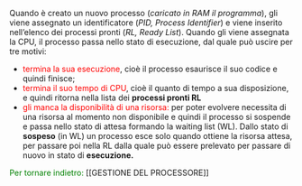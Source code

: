 Quando è creato un nuovo processo (*caricato in RAM il programma*), gli viene assegnato un identificatore (*PID, Process Identifier*) e viene inserito nell’elenco dei processi pronti (*RL, Ready List*).
Quando gli viene assegnata la CPU, il processo passa nello stato di esecuzione, dal quale può uscire per tre motivi:
- <span style="color:red">termina la sua esecuzione</span>, cioè il processo esaurisce il suo codice e quindi finisce;
- <span style="color:red">termina il suo tempo di CPU</span>, cioè il quanto di tempo a sua disposizione, e quindi ritorna nella lista dei **processi pronti RL**
- <span style="color:red">gli manca la disponibilità di una risorsa:</span> per poter evolvere necessita di una risorsa al momento non disponibile e quindi il processo si sospende e passa nello stato di attesa formando la waiting list (WL).
Dallo stato di **sospeso** (in WL) un processo esce solo quando ottiene la risorsa attesa, per passare poi nella RL dalla quale può essere prelevato per passare di nuovo in stato di **esecuzione.**

<span style="color:green"> Per tornare indietro: </span> [[GESTIONE DEL PROCESSORE]]
